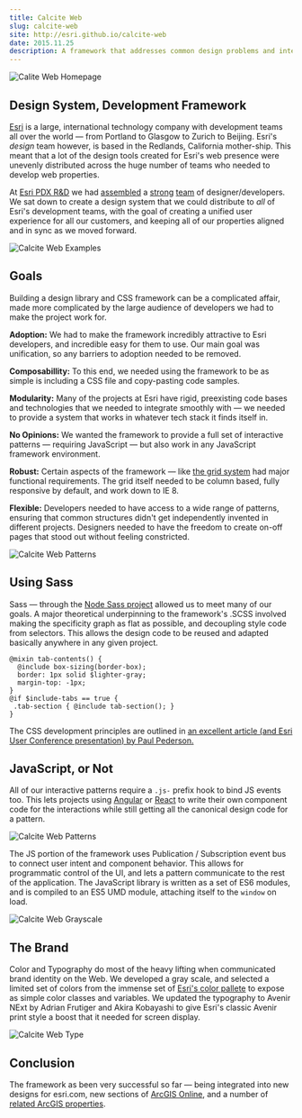 ```yaml
---
title: Calcite Web
slug: calcite-web
site: http://esri.github.io/calcite-web
date: 2015.11.25
description: A framework that addresses common design problems and interactive elements for Esri, creating a united visual language and user experience.
---
```


![Calite Web Homepage](https://photos.smugmug.com/Projects/Calcite-web/i-FNjrvmC/0/1db11e90/X3/title-X3.png)

## Design System, Development Framework

[Esri](http://www.esri.com/about-esri) is a large, international technology company with development teams all over the world — from Portland to Glasgow to Zurich to Beijing. Esri's _design_ team however, is based in the Redlands, California mother-ship. This meant that a lot of the design tools created for Esri's web presence were unevenly distributed across the huge number of teams who needed to develop web properties.

At [Esri PDX R&D](http://pdx.esri.com/) we had [assembled](http://paulcpederson.com/) a [strong](http://patrickarlt.com/) [team](http://ungoldman.com/) of designer/developers. We sat down to create a design system that we could distribute to _all_ of Esri's development teams, with the goal of creating a unified user experience for all our customers, and keeping all of our properties aligned and in sync as we moved forward.

![Calcite Web Examples](https://photos.smugmug.com/Projects/Calcite-web/i-ddZ8k6m/0/e1ea0445/X3/examples-doc-X3.png)

## Goals

Building a design library and CSS framework can be a complicated affair, made more complicated by the large audience of developers we had to make the project work for.

**Adoption:** We had to make the framework incredibly attractive to Esri developers, and incredible easy for them to use. Our main goal was unification, so any barriers to adoption needed to be removed.

**Composabillity:** To this end, we needed using the framework to be as simple is including a CSS file and copy-pasting code samples.

**Modularity:** Many of the projects at Esri have rigid, preexisting code bases and technologies that we needed to integrate smoothly with — we needed to provide a system that works in whatever tech stack it finds itself in.

**No Opinions:** We wanted the framework to provide a full set of interactive patterns — requiring JavaScript — but also work in any JavaScript framework environment.

**Robust:** Certain aspects of the framework — like [the grid system](/projects/viewport-grid) had major functional requirements. The grid itself needed to be column based, fully responsive by default, and work down to IE 8.

**Flexible:** Developers needed to have access to a wide range of patterns, ensuring that common structures didn't get independently invented in different projects. Designers needed to have the freedom to create on-off pages that stood out without feeling constricted.

![Calcite Web Patterns](https://photos.smugmug.com/Projects/Calcite-web/i-RtQW5gB/0/e5bee077/X3/patterns-doc-X3.png)

## Using Sass

Sass — through the [Node Sass project](https://github.com/sass/node-sass) allowed us to meet many of our goals. A major theoretical underpinning to the framework's .SCSS involved making the specificity graph as flat as possible, and decoupling style code from selectors. This allows the design code to be reused and adapted basically anywhere in any given project.

```
@mixin tab-contents() {
  @include box-sizing(border-box);
  border: 1px solid $lighter-gray;
  margin-top: -1px;
}
@if $include-tabs == true {
 .tab-section { @include tab-section(); }
}
```

The CSS development principles are outlined in [an excellent article (and Esri User Conference presentation) by Paul Pederson.](http://paulcpederson.com/articles/css-for-people-who-hate-css/)

## JavaScript, or Not

All of our interactive patterns require a `.js-` prefix hook to bind JS events too. This lets projects using [Angular](https://angularjs.org/) or [React](https://facebook.github.io/react/) to write their own component code for the interactions while still getting all the canonical design code for a pattern.

![Calcite Web Patterns](https://photos.smugmug.com/Projects/Calcite-web/i-nJkf5G2/0/abe4593b/X3/event-bus-doc-X3.png)

The JS portion of the framework uses Publication / Subscription event bus to connect user intent and component behavior. This allows for programmatic control of the UI, and lets a pattern communicate to the rest of the application. The JavaScript library is written as a set of ES6 modules, and is compiled to an ES5 UMD module, attaching itself to the `window` on load.

![Calcite Web Grayscale](https://photos.smugmug.com/Projects/Calcite-web/i-npTCL4g/0/705a3306/X3/color-doc-X3.png)

## The Brand

Color and Typography do most of the heavy lifting when communicated brand identity on the Web. We developed a gray scale, and selected a limited set of colors from the immense set of [Esri's color pallete](https://github.com/Esri/calcite-colors) to expose as simple color classes and variables. We updated the typography to Avenir NExt by Adrian Frutiger and Akira Kobayashi to give Esri's classic Avenir print style a boost that it needed for screen display.

![Calcite Web Type](https://photos.smugmug.com/Projects/Calcite-web/i-9Gp8DGk/0/3575a9d5/X3/type-doc-X3.png)

## Conclusion

The framework as been very successful so far — being integrated into new designs for esri.com, new sections of [ArcGIS Online](http://www.arcgis.com/home/item.html?id=52bdc7ab7fb044d98add148764eaa30a), and a number of [related ArcGIS properties](https://developers.arcgis.com/).
